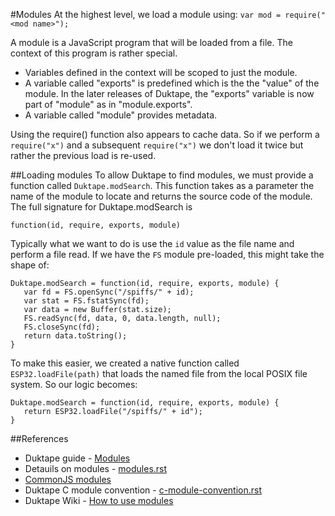 #Modules
At the highest level, we load a module using:
`var mod = require("<mod name>");`

A module is a JavaScript program that will be loaded from a file.  The context of this program is rather special.

* Variables defined in the context will be scoped to just the module.
* A variable called "exports" is predefined which is the the "value" of the module.  In the later releases of Duktape,
the "exports" variable is now part of "module" as in "module.exports".
* A variable called "module" provides metadata.

Using the require() function also appears to cache data.  So if we perform a `require("x")` and a subsequent
`require("x")` we don't load it twice but rather the previous load is re-used.

##Loading modules
To allow Duktape to find modules, we must provide a function called `Duktape.modSearch`.  This function takes as 
a parameter the name of the module to locate and returns the source code of the module.  The full signature for
Duktape.modSearch is

`function(id, require, exports, module)`

Typically what we want to do is use the `id` value as the file name and perform a file read.  If we have the `FS` module 
pre-loaded, this might take the shape of:

```
Duktape.modSearch = function(id, require, exports, module) {
   var fd = FS.openSync("/spiffs/" + id);
   var stat = FS.fstatSync(fd);
   var data = new Buffer(stat.size);
   FS.readSync(fd, data, 0, data.length, null);
   FS.closeSync(fd);
   return data.toString();
}
```

To make this easier, we created a native function called `ESP32.loadFile(path)` that loads the named file
from the local POSIX file system.  So our logic becomes:

```
Duktape.modSearch = function(id, require, exports, module) {
   return ESP32.loadFile("/spiffs/" + id");
}
```


##References
* Duktape guide - [Modules](http://duktape.org/guide.html#modules)
* Detauils on modules - [modules.rst](https://github.com/svaarala/duktape/blob/master/doc/modules.rst)
* [CommonJS modules](http://wiki.commonjs.org/wiki/Modules/1.1.1)
* Duktape C module convention - [c-module-convention.rst](https://github.com/svaarala/duktape/blob/master/doc/c-module-convention.rst)
* Duktape Wiki - [How to use modules](http://wiki.duktape.org/HowtoModules.html)